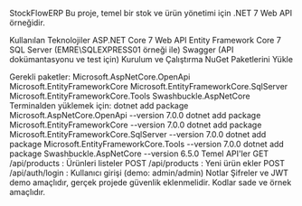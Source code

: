 StockFlowERP
Bu proje, temel bir stok ve ürün yönetimi için .NET 7 Web API örneğidir.

Kullanılan Teknolojiler
ASP.NET Core 7 Web API
Entity Framework Core 7
SQL Server (EMRE\SQLEXPRESS01 örneği ile)
Swagger (API dokümantasyonu ve test için)
Kurulum ve Çalıştırma
NuGet Paketlerini Yükle

Gerekli paketler:
Microsoft.AspNetCore.OpenApi
Microsoft.EntityFrameworkCore
Microsoft.EntityFrameworkCore.SqlServer
Microsoft.EntityFrameworkCore.Tools
Swashbuckle.AspNetCore
Terminalden yüklemek için:
dotnet add package Microsoft.AspNetCore.OpenApi --version 7.0.0
dotnet add package Microsoft.EntityFrameworkCore --version 7.0.0
dotnet add package Microsoft.EntityFrameworkCore.SqlServer --version 7.0.0
dotnet add package Microsoft.EntityFrameworkCore.Tools --version 7.0.0
dotnet add package Swashbuckle.AspNetCore --version 6.5.0
Temel API'ler
GET /api/products : Ürünleri listeler
POST /api/products : Yeni ürün ekler
POST /api/auth/login : Kullanıcı girişi (demo: admin/admin)
Notlar
Şifreler ve JWT demo amaçlıdır, gerçek projede güvenlik eklenmelidir.
Kodlar sade ve örnek amaçlıdır.
